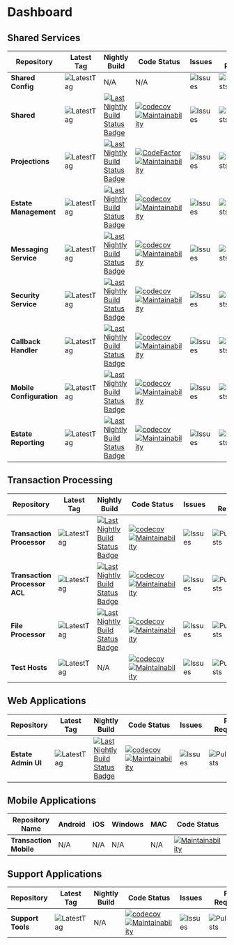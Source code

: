 

# Dashboard

## Shared Services
|Repository |Latest Tag|Nightly Build|Code Status |Issues|Pull Requests||
| --- | --- | --- | --- | --- |--- | --- |
| **Shared Config** |![LatestTag](https://img.shields.io/github/v/tag/TransactionProcessing/SharedConfiguration) |N/A|N/A| ![Issues](https://img.shields.io/github/issues/TransactionProcessing/SharedConfiguration) |![PullRequests](https://img.shields.io/github/issues-pr/TransactionProcessing/SharedConfiguration) |[![Repository](https://img.shields.io/badge/github-repo-green)](https://github.com/TransactionProcessing/SharedConfiguration) |
| **Shared** |![LatestTag](https://img.shields.io/github/v/tag/TransactionProcessing/Shared) |[![Last Nightly Build Status Badge](https://github.com/TransactionProcessing/Shared/actions/workflows/nightlybuild.yml/badge.svg)](https://github.com/TransactionProcessing/Shared/actions/workflows/nightlybuild.yml)  |[![codecov](https://codecov.io/gh/TransactionProcessing/Shared/branch/master/graph/badge.svg?token=8BWU9m49Z6)](https://codecov.io/gh/TransactionProcessing/Shared)[![Maintainability](https://api.codeclimate.com/v1/badges/8b6259cd9496add43b08/maintainability)](https://codeclimate.com/github/TransactionProcessing/Shared/maintainability)|    ![Issues](https://img.shields.io/github/issues/TransactionProcessing/Shared) |![PullRequests](https://img.shields.io/github/issues-pr/TransactionProcessing/Shared) |[![Repository](https://img.shields.io/badge/github-repo-green)](https://github.com/TransactionProcessing/Shared) |
|**Projections** | ![LatestTag](https://img.shields.io/github/v/tag/TransactionProcessing/EventStoreProjections)| [![Last Nightly Build Status Badge](https://github.com/TransactionProcessing/EventStoreProjections/actions/workflows/nightlybuild.yml/badge.svg)](https://github.com/TransactionProcessing/EventStoreProjections/actions/workflows/nightlybuild.yml)  |[![CodeFactor](https://www.codefactor.io/repository/github/transactionprocessing/eventstoreprojections/badge?s=1a51da1592f153d197e962ba38d9ab93eb9eabc7)](https://www.codefactor.io/repository/github/transactionprocessing/eventstoreprojections) [![Maintainability](https://api.codeclimate.com/v1/badges/b5388128e45d3bb66047/maintainability)](https://codeclimate.com/github/TransactionProcessing/EventStoreProjections/maintainability)| ![Issues](https://img.shields.io/github/issues/TransactionProcessing/EventStoreProjections)|![PullRequests](https://img.shields.io/github/issues-pr/TransactionProcessing/EventStoreProjections)| [![Repository](https://img.shields.io/badge/github-repo-green)](https://github.com/TransactionProcessing/eventstoreprojections)|
| **Estate Management** | ![LatestTag](https://img.shields.io/github/v/tag/TransactionProcessing/EstateManagement)|[![Last Nightly Build Status Badge](https://github.com/TransactionProcessing/EstateManagement/actions/workflows/nightlybuild.yml/badge.svg)](https://github.com/TransactionProcessing/EstateManagement/actions/workflows/nightlybuild.yml) |[![codecov](https://codecov.io/gh/TransactionProcessing/EstateManagement/branch/master/graph/badge.svg?token=DY6ZKD7J9U)](https://codecov.io/gh/TransactionProcessing/EstateManagement) [![Maintainability](https://api.codeclimate.com/v1/badges/5609fad25117f0181023/maintainability)](https://codeclimate.com/github/TransactionProcessing/EstateManagement/maintainability) | ![Issues](https://img.shields.io/github/issues/TransactionProcessing/EstateManagement) | ![PullRequests](https://img.shields.io/github/issues-pr/TransactionProcessing/EstateManagement) | [![Repository](https://img.shields.io/badge/github-repo-green)](https://github.com/TransactionProcessing/EstateManagement)|
| **Messaging Service** | ![LatestTag](https://img.shields.io/github/v/tag/TransactionProcessing/Messaging) | [![Last Nightly Build Status Badge](https://github.com/TransactionProcessing/Messaging/actions/workflows/nightlybuild.yml/badge.svg)](https://github.com/TransactionProcessing/Messaging/actions/workflows/nightlybuild.yml)|[![codecov](https://codecov.io/gh/TransactionProcessing/Messaging/branch/master/graph/badge.svg?token=07J3EYF3K5)](https://codecov.io/gh/TransactionProcessing/Messaging) [![Maintainability](https://api.codeclimate.com/v1/badges/739620f8290c05f4b634/maintainability)](https://codeclimate.com/github/TransactionProcessing/Messaging/maintainability) |![Issues](https://img.shields.io/github/issues/TransactionProcessing/Messaging) |![PullRequests](https://img.shields.io/github/issues-pr/TransactionProcessing/Messaging) |[![Repository](https://img.shields.io/badge/github-repo-green)](https://github.com/TransactionProcessing/Messaging) |
| **Security Service** | ![LatestTag](https://img.shields.io/github/v/tag/TransactionProcessing/SecurityService) |[![Last Nightly Build Status Badge](https://github.com/TransactionProcessing/SecurityService/actions/workflows/nightlybuild.yml/badge.svg)](https://github.com/TransactionProcessing/SecurityService/actions/workflows/nightlybuild.yml)|[![codecov](https://codecov.io/gh/TransactionProcessing/SecurityService/branch/master/graph/badge.svg?token=j5wj8VOzVu)](https://codecov.io/gh/TransactionProcessing/SecurityService) [![Maintainability](https://api.codeclimate.com/v1/badges/6f5ca545ff83bca310d6/maintainability)](https://codeclimate.com/github/TransactionProcessing/SecurityService/maintainability)| ![Issues](https://img.shields.io/github/issues/TransactionProcessing/SecurityService) | ![PullRequests](https://img.shields.io/github/issues-pr/TransactionProcessing/SecurityService) |[![Repository](https://img.shields.io/badge/github-repo-green)](https://github.com/TransactionProcessing/SecurityService) |
| **Callback Handler** | ![LatestTag](https://img.shields.io/github/v/tag/TransactionProcessing/CallbackHandler) | [![Last Nightly Build Status Badge](https://github.com/TransactionProcessing/CallbackHandler/actions/workflows/nightlybuild.yml/badge.svg)](https://github.com/TransactionProcessing/CallbackHandler/actions/workflows/nightlybuild.yml)|[![codecov](https://codecov.io/gh/TransactionProcessing/CallbackHandler/branch/main/graph/badge.svg?token=OJ5ZWV078G)](https://codecov.io/gh/TransactionProcessing/CallbackHandler) [![Maintainability](https://api.codeclimate.com/v1/badges/e04f3b28a513edb04688/maintainability)](https://codeclimate.com/github/TransactionProcessing/CallbackHandler/maintainability) | ![Issues](https://img.shields.io/github/issues/TransactionProcessing/CallbackHandler) | ![PullRequests](https://img.shields.io/github/issues-pr/TransactionProcessing/CallbackHandler) |[![Repository](https://img.shields.io/badge/github-repo-green)](https://github.com/TransactionProcessing/CallbackHandler) |
| **Mobile Configuration** | ![LatestTag](https://img.shields.io/github/v/tag/TransactionProcessing/MobileConfiguration) | [![Last Nightly Build Status Badge](https://github.com/TransactionProcessing/MobileConfiguration/actions/workflows/nightlybuild.yml/badge.svg)](https://github.com/TransactionProcessing/MobileConfiguration/actions/workflows/nightlybuild.yml)|[![codecov](https://codecov.io/gh/TransactionProcessing/MobileConfiguration/branch/main/graph/badge.svg?token=OJ5ZWV078G)](https://codecov.io/gh/TransactionProcessing/MobileConfiguration) [![Maintainability](https://api.codeclimate.com/v1/badges/5519470c92d18851ce5e/maintainability)](https://codeclimate.com/github/TransactionProcessing/MobileConfiguration/maintainability) | ![Issues](https://img.shields.io/github/issues/TransactionProcessing/MobileConfiguration) | ![PullRequests](https://img.shields.io/github/issues-pr/TransactionProcessing/MobileConfiguration) |[![Repository](https://img.shields.io/badge/github-repo-green)](https://github.com/TransactionProcessing/MobileConfiguration) |
| **Estate Reporting** | ![LatestTag](https://img.shields.io/github/v/tag/TransactionProcessing/EstateReportingAPI) | [![Last Nightly Build Status Badge](https://github.com/TransactionProcessing/EstateReportingAPI/actions/workflows/nightlybuild.yml/badge.svg)](https://github.com/TransactionProcessing/EstateReportingAPI/actions/workflows/nightlybuild.yml)|[![codecov](https://codecov.io/gh/TransactionProcessing/EstateReportingAPI/branch/main/graph/badge.svg?token=OJ5ZWV078G)](https://codecov.io/gh/TransactionProcessing/EstateReportingAPI) [![Maintainability](https://api.codeclimate.com/v1/badges/5519470c92d18851ce5e/maintainability)](https://codeclimate.com/github/TransactionProcessing/EstateReportingAPI/maintainability) | ![Issues](https://img.shields.io/github/issues/TransactionProcessing/EstateReportingAPI) | ![PullRequests](https://img.shields.io/github/issues-pr/TransactionProcessing/EstateReportingAPI) |[![Repository](https://img.shields.io/badge/github-repo-green)](https://github.com/TransactionProcessing/EstateReportingAPI) |

## Transaction Processing
|Repository |Latest Tag|Nightly Build|Code Status |Issues|Pull Requests||
| --- | --- | --- | --- | --- | --- | --- |
| **Transaction Processor** | ![LatestTag](https://img.shields.io/github/v/tag/TransactionProcessing/TransactionProcessor) | [![Last Nightly Build Status Badge](https://github.com/TransactionProcessing/TransactionProcessor/actions/workflows/nightlybuild.yml/badge.svg)](https://github.com/TransactionProcessing/TransactionProcessor/actions/workflows/nightlybuild.yml)|[![codecov](https://codecov.io/gh/TransactionProcessing/TransactionProcessor/branch/master/graph/badge.svg?token=OCKVVLDM7T)](https://codecov.io/gh/TransactionProcessing/TransactionProcessor) [![Maintainability](https://api.codeclimate.com/v1/badges/344d4d1b9d5458216bf1/maintainability)](https://codeclimate.com/github/TransactionProcessing/TransactionProcessor/maintainability) | ![Issues](https://img.shields.io/github/issues/TransactionProcessing/TransactionProcessor) | ![PullRequests](https://img.shields.io/github/issues-pr/TransactionProcessing/TransactionProcessor) |[![Repository](https://img.shields.io/badge/github-repo-green)](https://github.com/TransactionProcessing/TransactionProcessor) |
| **Transaction Processor ACL** |![LatestTag](https://img.shields.io/github/v/tag/TransactionProcessing/TransactionProcessorACL) |[![Last Nightly Build Status Badge](https://github.com/TransactionProcessing/TransactionProcessorACL/actions/workflows/nightlybuild.yml/badge.svg)](https://github.com/TransactionProcessing/TransactionProcessorACL/actions/workflows/nightlybuild.yml)|[![codecov](https://codecov.io/gh/TransactionProcessing/TransactionProcessorACL/branch/master/graph/badge.svg?token=n1Q47ulbEv)](https://codecov.io/gh/TransactionProcessing/TransactionProcessorACL) [![Maintainability](https://api.codeclimate.com/v1/badges/4cec2fbd19d9feda7faa/maintainability)](https://codeclimate.com/github/TransactionProcessing/TransactionProcessorACL/maintainability)| ![Issues](https://img.shields.io/github/issues/TransactionProcessing/TransactionProcessorACL) | ![PullRequests](https://img.shields.io/github/issues-pr/TransactionProcessing/TransactionProcessorACL) |[![Repository](https://img.shields.io/badge/github-repo-green)](https://github.com/TransactionProcessing/TransactionProcessorACL) |
| **File Processor** | ![LatestTag](https://img.shields.io/github/v/tag/TransactionProcessing/FileProcessor) |[![Last Nightly Build Status Badge](https://github.com/TransactionProcessing/FileProcessor/actions/workflows/nightlybuild.yml/badge.svg)](https://github.com/TransactionProcessing/FileProcessor/actions/workflows/nightlybuild.yml)|[![codecov](https://codecov.io/gh/TransactionProcessing/FileProcessor/branch/main/graph/badge.svg?token=A9JEDY4FAG)](https://codecov.io/gh/TransactionProcessing/FileProcessor) [![Maintainability](https://api.codeclimate.com/v1/badges/135f4d9718c867dbd97e/maintainability)](https://codeclimate.com/github/TransactionProcessing/FileProcessor/maintainability) |![Issues](https://img.shields.io/github/issues/TransactionProcessing/FileProcessor) | ![PullRequests](https://img.shields.io/github/issues-pr/TransactionProcessing/FileProcessor) |[![Repository](https://img.shields.io/badge/github-repo-green)](https://github.com/TransactionProcessing/FileProcessor) |
| **Test Hosts** | ![LatestTag](https://img.shields.io/github/v/tag/TransactionProcessing/TestHosts) |N/A|[![codecov](https://codecov.io/gh/TransactionProcessing/TestHosts/branch/main/graph/badge.svg?token=A9JEDY4FAG)](https://codecov.io/gh/TransactionProcessing/TestHosts) [![Maintainability](https://api.codeclimate.com/v1/badges/45443c77e7dba6aefff7/maintainability)](https://codeclimate.com/github/TransactionProcessing/TestHosts/maintainability)| ![Issues](https://img.shields.io/github/issues/TransactionProcessing/TestHosts) | ![PullRequests](https://img.shields.io/github/issues-pr/TransactionProcessing/TestHosts) |[![Repository](https://img.shields.io/badge/github-repo-green)](https://github.com/TransactionProcessing/TestHosts) |

## Web Applications

|Repository |Latest Tag|Nightly Build|Code Status |Issues|Pull Requests||
| --- | --- | --- | --- | --- | --- | --- |
| **Estate Admin UI** | ![LatestTag](https://img.shields.io/github/v/tag/TransactionProcessing/EstateAdministrationUI)| [![Last Nightly Build Status Badge](https://github.com/TransactionProcessing/EstateAdministrationUI/actions/workflows/nightlybuild.yml/badge.svg)](https://github.com/TransactionProcessing/EstateAdministrationUI/actions/workflows/nightlybuild.yml)|[![codecov](https://codecov.io/gh/TransactionProcessing/EstateAdministrationUI/branch/master/graph/badge.svg?token=AO1ppJ2Lzq)](https://codecov.io/gh/TransactionProcessing/EstateAdministrationUI) [![Maintainability](https://api.codeclimate.com/v1/badges/cbede00ae7a22900bb32/maintainability)](https://codeclimate.com/github/TransactionProcessing/EstateAdministrationUI/maintainability) | ![Issues](https://img.shields.io/github/issues/TransactionProcessing/EstateAdministrationUI) | ![PullRequests](https://img.shields.io/github/issues-pr/TransactionProcessing/EstateAdministrationUI) |[![Repository](https://img.shields.io/badge/github-repo-green)](https://github.com/TransactionProcessing/EstateAdministrationUI)

## Mobile Applications
|Repository Name|Android|iOS|Windows|MAC|Code Status | Issues|Pull Requests||
| --- | --- | --- | --- | --- |--- |--- |--- | --- |
| **Transaction Mobile** | N/A | N/A | N/A|N/A| [![Maintainability](https://api.codeclimate.com/v1/badges/9aa9e5f98006ed713843/maintainability)](https://codeclimate.com/github/TransactionProcessing/TransactionMobile/maintainability) | ![Issues](https://img.shields.io/github/issues/TransactionProcessing/TransactionMobile) | ![PullRequests](https://img.shields.io/github/issues-pr/TransactionProcessing/transactionmobile)|[![Repository](https://img.shields.io/badge/github-repo-green)](https://github.com/TransactionProcessing/TransactionMobile) |

## Support Applications

|Repository |Latest Tag|Nightly Build|Code Status |Issues|Pull Requests||
| --- | --- | --- | --- | --- | --- | --- |
| **Support Tools** | ![LatestTag](https://img.shields.io/github/v/tag/TransactionProcessing/SupportTools)| N/A|[![codecov](https://codecov.io/gh/TransactionProcessing/SupportTools/branch/master/graph/badge.svg?token=AO1ppJ2Lzq)](https://codecov.io/gh/SupportTools/PowerBIReporting) [![Maintainability](https://api.codeclimate.com/v1/badges/c36ae7b8fb752701da1a/maintainability)](https://codeclimate.com/github/TransactionProcessing/SupportTools/maintainability) | ![Issues](https://img.shields.io/github/issues/TransactionProcessing/SupportTools) | ![PullRequests](https://img.shields.io/github/issues-pr/TransactionProcessing/SupportTools) |[![Repository](https://img.shields.io/badge/github-repo-green)](https://github.com/TransactionProcessing/SupportTools)

